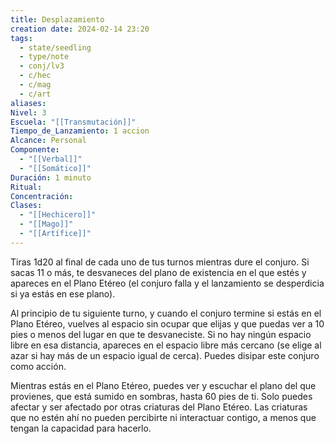 ```yaml
---
title: Desplazamiento
creation date: 2024-02-14 23:20
tags:
  - state/seedling
  - type/note
  - conj/lv3
  - c/hec
  - c/mag
  - c/art
aliases: 
Nivel: 3
Escuela: "[[Transmutación]]"
Tiempo_de_Lanzamiento: 1 accion
Alcance: Personal
Componente:
  - "[[Verbal]]"
  - "[[Somático]]"
Duración: 1 minuto
Ritual: 
Concentración: 
Clases:
  - "[[Hechicero]]"
  - "[[Mago]]"
  - "[[Artífice]]"
---
```

Tiras 1d20 al final de cada uno de tus turnos mientras dure el conjuro. Si sacas 11 o más, te desvaneces del plano de existencia en el que estés y apareces en el Plano Etéreo (el conjuro falla y el lanzamiento se desperdicia si ya estás en ese plano). 

Al principio de tu siguiente turno, y cuando el conjuro termine si estás en el Plano Etéreo, vuelves al espacio sin ocupar que elijas y que puedas ver a 10 pies o menos del lugar en que te desvaneciste. Si no hay ningún espacio libre en esa distancia, apareces en el espacio libre más cercano (se elige al azar si hay más de un espacio igual de cerca). Puedes disipar este conjuro como acción.

Mientras estás en el Plano Etéreo, puedes ver y escuchar el plano del que provienes, que está sumido en sombras, hasta 60 pies de ti. Solo puedes afectar y ser afectado por otras criaturas del Plano Etéreo. Las criaturas que no estén ahí no pueden percibirte ni interactuar contigo, a menos que tengan la capacidad para hacerlo.